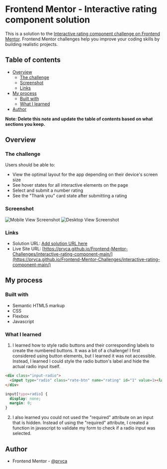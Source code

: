 # Frontend Mentor - Interactive rating component solution

This is a solution to the [Interactive rating component challenge on Frontend Mentor](https://www.frontendmentor.io/challenges/interactive-rating-component-koxpeBUmI). Frontend Mentor challenges help you improve your coding skills by building realistic projects. 

## Table of contents

- [Overview](#overview)
  - [The challenge](#the-challenge)
  - [Screenshot](#screenshot)
  - [Links](#links)
- [My process](#my-process)
  - [Built with](#built-with)
  - [What I learned](#what-i-learned)
- [Author](#author)


**Note: Delete this note and update the table of contents based on what sections you keep.**

## Overview

### The challenge

Users should be able to:

- View the optimal layout for the app depending on their device's screen size
- See hover states for all interactive elements on the page
- Select and submit a number rating
- See the "Thank you" card state after submitting a rating

### Screenshot

![Mobile View Screenshot](/images/CompletedMobileScreenshot.png)
![Desktop View Screenshot](/images/CompletedDeskopScreenshot.png)


### Links

- Solution URL: [Add solution URL here](https://your-solution-url.com)
- Live Site URL: [https://prvca.github.io/Frontend-Mentor-Challenges/interactive-rating-component-main/](https://prvca.github.io/Frontend-Mentor-Challenges/interactive-rating-component-main/)

## My process

### Built with

- Semantic HTML5 markup
- CSS 
- Flexbox
- Javascript

### What I learned

1. I learned how to style radio buttons and their corresponding labels to create the numbered buttons. It was a bit of a challenge! I first considered using button elements, but I learned it was not accessible. Instead, I learned I could style the radio button's label and hide the actual radio input itself.

```html
<div class="input-radio">
  <input type="radio" class="rate-btn" name="rating" id="1" value=1><label for="1">1</label>
</div>
```
```css
input[type=radio] {
  display: none;
  margin: 0;
}
```

2. I also learned you could not used the "required" attribute on an input that is hidden. Instead of using the "required" attribute, I created a function in javascript to validate my form to check if a radio input was selected.


## Author

- Frontend Mentor - [@prvca](https://www.frontendmentor.io/profile/prvca)
